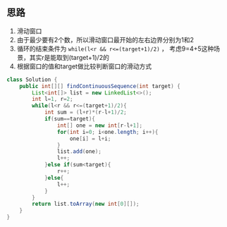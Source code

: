## 思路

1. 滑动窗口
2. 由于最少要有2个数，所以滑动窗口最开始的左右边界分别为1和2
3. 循环的结束条件为 `while(l<r && r<=(target+1)/2)` ， 考虑9=4+5这种场景，其实r是能取到(target+1)/2的
4. 根据窗口的值和target做比较判断窗口的滑动方式

```java
class Solution {
    public int[][] findContinuousSequence(int target) {
        List<int[]> list = new LinkedList<>();
        int l=1, r=2;
        while(l<r && r<=(target+1)/2){
            int sum = (l+r)*(r-l+1)/2;
            if(sum==target){
                int[] one = new int[r-l+1];
                for(int i=0; i<one.length; i++){
                    one[i] = l+i;
                }
                list.add(one);
                l++;
            }else if(sum<target){
                r++;
            }else{
                l++;
            }
        }
        return list.toArray(new int[0][]);
    }
}
```